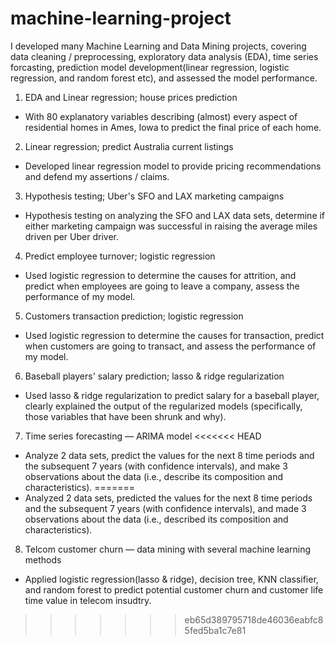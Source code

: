 # machine-learning-project

I developed many Machine Learning and Data Mining projects, covering data cleaning / preprocessing, exploratory data analysis (EDA), time series forcasting, prediction model development(linear regression, logistic regression, and random forest etc), and assessed the model performance.

1. EDA and Linear regression; house prices prediction
- With 80 explanatory variables describing (almost) every aspect of residential homes in Ames, Iowa to predict the final price of each home.

2. Linear regression; predict Australia current listings
- Developed linear regression model to provide pricing recommendations and defend my assertions / claims.

3. Hypothesis testing; Uber's SFO and LAX marketing campaigns
- Hypothesis testing on analyzing the SFO and LAX data sets, determine if either marketing campaign was successful in raising the average miles driven per Uber driver.

4. Predict employee turnover; logistic regression
- Used logistic regression to determine the causes for attrition, and predict when employees are going to leave a company, assess the performance of my model.

5. Customers transaction prediction; logistic regression
- Used logistic regression to determine the causes for transaction, predict when customers are going to transact, and assess the performance of my model.

6. Baseball players' salary prediction; lasso & ridge regularization
- Used lasso & ridge regularization to predict salary for a baseball player, clearly explained the output of the regularized models (specifically, those variables that have been shrunk and why).

7. Time series forecasting — ARIMA model
<<<<<<< HEAD
- Analyze 2 data sets, predict the values for the next 8 time periods and the subsequent 7 years (with confidence intervals), and 
make 3 observations about the data (i.e., describe its composition and characteristics).
=======
- Analyzed 2 data sets, predicted the values for the next 8 time periods and the subsequent 7 years (with confidence intervals), and 
made 3 observations about the data (i.e., described its composition and characteristics).

8. Telcom customer churn — data mining with several machine learning methods
- Applied logistic regression(lasso & ridge), decision tree, KNN classifier, and random forest to predict potential customer churn and customer life time value in telecom insudtry.
>>>>>>> eb65d389795718de46036eabfc85fed5ba1c7e81


